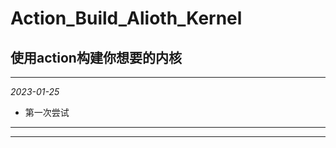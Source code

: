 # Action_Build_Alioth_Kernel

## 使用action构建你想要的内核



----------

*2023-01-25*
* 第一次尝试

----------



----------

